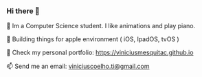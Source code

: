 ### Hi there 👋

🔭 Im a Computer Science student. I like animations and play piano.

🍎 Building things for apple environment ( iOS, IpadOS, tvOS )

👀 Check my personal portfolio: https://viniciusmesquitac.github.io

📫 Send me an email: viniciuscoelho.ti@gmail.com

<!--
**viniciusmesquitac/viniciusmesquitac** is a ✨ _special_ ✨ repository because its `README.md` (this file) appears on your GitHub profile.

Here are some ideas to get you started:

- 🔭 I’m currently working on ...
- 🌱 I’m currently learning ...
- 👯 I’m looking to collaborate on ...
- 🤔 I’m looking for help with ...
- 💬 Ask me about ...
- 📫 How to reach me: ...
- 😄 Pronouns: ...
- ⚡ Fun fact: ...
-->
